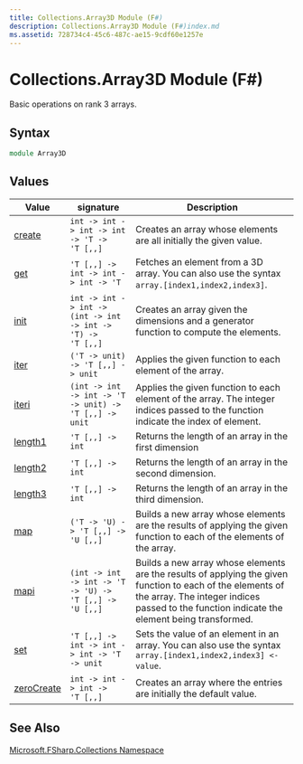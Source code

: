 ```yaml
---
title: Collections.Array3D Module (F#)
description: Collections.Array3D Module (F#)index.md
ms.assetid: 728734c4-45c6-487c-ae15-9cdf60e1257e 
---
```


# Collections.Array3D Module (F#)

Basic operations on rank 3 arrays.

## Syntax

```fsharp
module Array3D
```

## Values

|Value|signature|Description|
|-----|---------|-----------|
|[create](array3d.create['t]-function.md)|`int -> int -> int -> int -> 'T -> 'T [,,]`|Creates an array whose elements are all initially the given value.|
|[get](array3d.get['t]-function.md)|`'T [,,] -> int -> int -> int -> 'T`|Fetches an element from a 3D array. You can also use the syntax `array.[index1,index2,index3]`.|
|[init](array3d.init['t]-function.md)|`int -> int -> int -> (int -> int -> int -> 'T) -> 'T [,,]`|Creates an array given the dimensions and a generator function to compute the elements.|
|[iter](array3d.iter['t]-function.md)|`('T -> unit) -> 'T [,,] -> unit`|Applies the given function to each element of the array.|
|[iteri](array3d.iteri['t]-function.md)|`(int -> int -> int -> 'T -> unit) -> 'T [,,] -> unit`|Applies the given function to each element of the array. The integer indices passed to the function indicate the index of element.|
|[length1](array3d.length1['t]-function.md)|`'T [,,] -> int`|Returns the length of an array in the first dimension|
|[length2](array3d.length2['t]-function.md)|`'T [,,] -> int`|Returns the length of an array in the second dimension.|
|[length3](array3d.length3['t]-function.md)|`'T [,,] -> int`|Returns the length of an array in the third dimension.|
|[map](array3d.map['t,'u]-function.md)|`('T -> 'U) -> 'T [,,] -> 'U [,,]`|Builds a new array whose elements are the results of applying the given function to each of the elements of the array.|
|[mapi](array3d.mapi['t,'u]-function.md)|`(int -> int -> int -> 'T -> 'U) -> 'T [,,] -> 'U [,,]`|Builds a new array whose elements are the results of applying the given function to each of the elements of the array. The integer indices passed to the function indicate the element being transformed.|
|[set](array3d.set['t]-function.md)|`'T [,,] -> int -> int -> int -> 'T -> unit`|Sets the value of an element in an array. You can also use the syntax `array.[index1,index2,index3] <- value`.|
|[zeroCreate](array3d.zerocreate['t]-function.md)|`int -> int -> int -> 'T [,,]`|Creates an array where the entries are initially the default value.|

## See Also
[Microsoft.FSharp.Collections Namespace](../Microsoft.FSharp.Collections-Namespace.md)
